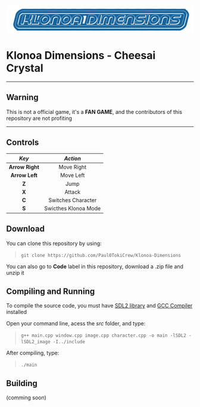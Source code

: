 ![](img/Title.png)
# Klonoa Dimensions - Cheesai Crystal
___

## Warning
This is not a official game, it's a **FAN GAME**, and the contributors of this repository are not profiting
___

## Controls

| **_Key_**       | **_Action_**         |
|:---------------:|:--------------------:|
| **Arrow Right** | Move Right           |
| **Arrow Left**  | Move Left            |
| **Z**           | Jump                 |
| **X**           | Attack               |
| **C**           | Switches Character   |
| **S**           | Swicthes Klonoa Mode |

## Download
You can clone this repository by using:
> `git clone https://github.com/Paul0TokiCrew/Klonoa-Dimensions`

You can also go to **Code** label in this repository, download a .zip file and unzip it

## Compiling and Running
To compile the source code, you must have [SDL2 library](https://www.libsdl.org/) and [GCC Compiler](https://gcc.gnu.org/) installed

Open your command line, acess the _src_ folder, and type:
>`g++ main.cpp window.cpp image.cpp character.cpp -o main -lSDL2 -lSDL2_image -I../include`

After compiling, type:
> `./main`

## Building
(comming soon)
